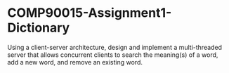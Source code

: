 # COMP90015-Assignment1-Dictionary
Using a client-server architecture, design and implement a multi-threaded server that allows concurrent clients to search the meaning(s) of a word, add a new word, and remove an existing word. 
